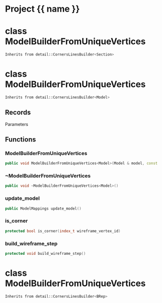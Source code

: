 <script setup>
import {useRoute} from 'vitepress'
const {path} = useRoute()
const tokens = path.split('/')
const words = tokens[2].split('-');
for (let i = 0; i < words.length; i++) {
    words[i] = words[i].charAt(0).toUpperCase() + words[i].slice(1);
    words[i] = words[i].replace('geode', 'Geode')
}
const name = words.join('-');
</script>
# Project {{ name }}

# class ModelBuilderFromUniqueVertices


```cpp
Inherits from detail::CornersLinesBuilder<Section>
```



# class ModelBuilderFromUniqueVertices


```cpp
Inherits from detail::CornersLinesBuilder<Model>
```



## Records

Parameters



## Functions

### ModelBuilderFromUniqueVertices

```cpp
public void ModelBuilderFromUniqueVertices<Model>(Model & model, const Parameters & parameters)
```


### ~ModelBuilderFromUniqueVertices

```cpp
public void ~ModelBuilderFromUniqueVertices<Model>()
```


### update_model

```cpp
public ModelMappings update_model()
```


### is_corner

```cpp
protected bool is_corner(index_t wireframe_vertex_id)
```


### build_wireframe_step

```cpp
protected void build_wireframe_step()
```




# class ModelBuilderFromUniqueVertices


```cpp
Inherits from detail::CornersLinesBuilder<BRep>
```



